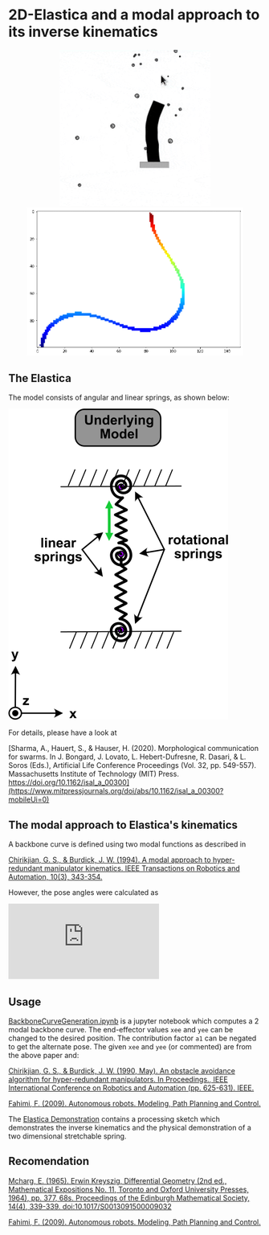 # 2D-Elastica and a modal approach to its inverse kinematics
<p align="center">
  <img src="https://github.com/Asheeshkrsharma/Modal-approach-to-2D-elastica-s-inverse-kinematics-/blob/master/resources/Dem.gif" width="300" title="hover text">
  <img src="https://github.com/Asheeshkrsharma/Modal-approach-to-2D-elastica-s-inverse-kinematics-/blob/master/resources/Hyper-redundant-waveguide-manipulator.gif" width="430" alt="accessibility text">
</p>

## The Elastica
The model consists of angular and linear springs, as shown below:

![](https://github.com/Asheeshkrsharma/Modal-approach-to-2D-elastica-s-inverse-kinematics-/blob/master/resources/model.svg)

For details, please have a look at

[Sharma, A., Hauert, S., & Hauser, H. (2020). Morphological communication for swarms. In J. Bongard, J. Lovato, L. Hebert-Dufresne, R. Dasari, & L. Soros (Eds.), Artificial Life Conference Proceedings (Vol. 32, pp. 549-557). Massachusetts Institute of Technology (MIT) Press. https://doi.org/10.1162/isal_a_00300](https://www.mitpressjournals.org/doi/abs/10.1162/isal_a_00300?mobileUi=0)

## The modal approach to Elastica's kinematics

A backbone curve is defined using two modal functions as described in 

[Chirikjian, G. S., & Burdick, J. W. (1994). A modal approach to hyper-redundant manipulator kinematics. IEEE Transactions on Robotics and Automation, 10(3), 343-354.](https://ieeexplore.ieee.org/document/294209)

However, the pose angles were calculated as

![](https://latex.codecogs.com/png.latex?%5Cdpi%7B120%7D%20%5Cfn_cm%20%5Clarge%20%5Ctilde%7Bq%7D_j%20%3D%20arctan%28%5Cfrac%7Bx_1%28s_j%29%20-%20x_1%28s_%7Bj-1%7D%29%7D%7Bx_2%28s_j%29%20-%20x_2%28s_%7Bj-1%7D%29%7D%29)

## Usage
[BackboneCurveGeneration.ipynb](https://github.com/Asheeshkrsharma/Modal-approach-to-2D-elastica-s-inverse-kinematics-/blob/master/BackboneCurveGeneration.ipynb) is a jupyter notebook which computes a 2 modal backbone curve. The end-effector values `xee` and `yee` can be changed to the desired position. The contribution factor `a1` can be negated to get the alternate pose. The given `xee` and `yee` (or commented) are from the above paper and:

[Chirikjian, G. S., & Burdick, J. W. (1990, May). An obstacle avoidance algorithm for hyper-redundant manipulators. In Proceedings., IEEE International Conference on Robotics and Automation (pp. 625-631). IEEE.](https://ieeexplore.ieee.org/document/126052)

[Fahimi, F. (2009). Autonomous robots. Modeling, Path Planning and Control.](https://link.springer.com/book/10.1007%2F978-0-387-09538-7)

The [Elastica Demonstration](https://github.com/Asheeshkrsharma/Modal-approach-to-2D-elastica-s-inverse-kinematics-/tree/master/Elastica%20Demonstration) contains a processing sketch which demonstrates the inverse kinematics and the physical demonstration of a two dimensional stretchable spring.

## Recomendation
[Mcharg, E. (1965). Erwin Kreyszig, Differential Geometry (2nd ed., Mathematical Expositions No. 11, Toronto and Oxford University Presses, 1964), pp. 377, 68s. Proceedings of the Edinburgh Mathematical Society, 14(4), 339-339. doi:10.1017/S0013091500009032](https://www.cambridge.org/core/journals/proceedings-of-the-edinburgh-mathematical-society/article/kreyszigerwin-differential-geometry-2nd-ed-mathematical-expositions-no-11-toronto-and-oxford-university-presses-1964-pp-377-68s/2C165E4607BEDC69322BE10934EF270F)

[Fahimi, F. (2009). Autonomous robots. Modeling, Path Planning and Control.](https://link.springer.com/book/10.1007%2F978-0-387-09538-7)
